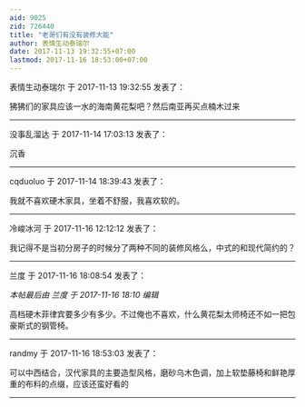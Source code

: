 ```yaml
---
aid: 9025
zid: 726440
title: "老哥们有没有装修大能"
author: 表情生动泰瑞尔
date: 2017-11-13 19:32:55+07:00
lastmod: 2017-11-16 18:53:00+07:00
---
```


表情生动泰瑞尔 于 2017-11-13 19:32:55 发表了：

狒狒们的家具应该一水的海南黄花梨吧？然后南亚再买点楠木过来

---

没事乱溜达 于 2017-11-14 17:03:13 发表了：

沉香

---

cqduoluo 于 2017-11-14 18:39:43 发表了：

我就不喜欢硬木家具，坐着不舒服，我喜欢软的。

---

冷峻冰河 于 2017-11-16 12:12:12 发表了：

我记得不是当初分房子的时候分了两种不同的装修风格么，中式的和现代简约的？

---

兰度 于 2017-11-16 18:08:54 发表了：

_本帖最后由 兰度 于 2017-11-16 18:10 编辑_

高档硬木菲律宾要多少有多少。不过俺也不喜欢，什么黄花梨太师椅还不如一把包豪斯式的钢管椅。

---

randmy 于 2017-11-16 18:53:03 发表了：

可以中西结合，汉代家具的主要造型风格，磨砂乌木色调，加上软垫藤椅和鲜艳厚重的布料的点缀，应该还蛮好看的

---

